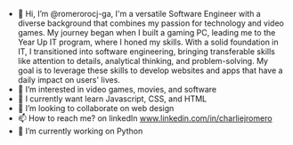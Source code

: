 
- 👋 Hi, I’m @romerorocj-ga, I'm a versatile Software Engineer with a diverse background that combines my passion for technology and video games. My journey began when I built a gaming PC, leading me to the Year Up IT program, where I honed my skills. With a solid foundation in IT, I transitioned into software engineering, bringing transferable skills like attention to details, analytical thinking, and problem-solving. My goal is to leverage these skills to develop websites and apps that have a daily impact on users' lives.
- 👀 I’m interested in video games, movies, and software
- 🌱 I currently want learn Javascript, CSS, and HTML
- 🤝 I’m looking to collaborate on web design
- 📫 How to reach me? on linkedIn www.linkedin.com/in/charliejromero 
- 🔭 I’m currently working on Python


